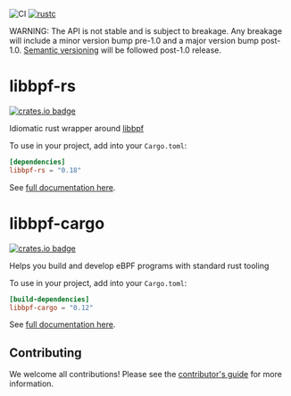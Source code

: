 ![CI](https://github.com/libbpf/libbpf-rs/workflows/Rust/badge.svg?branch=master)
[![rustc](https://img.shields.io/badge/rustc-1.58.1+-blue.svg)](https://blog.rust-lang.org/2022/01/20/Rust-1.58.1.html)

WARNING: The API is not stable and is subject to breakage. Any breakage will
include a minor version bump pre-1.0 and a major version bump post-1.0.
[Semantic versioning](https://semver.org/) will be followed post-1.0 release.

# libbpf-rs

[![crates.io badge](https://img.shields.io/crates/v/libbpf-rs.svg)](https://crates.io/crates/libbpf-rs)

Idiomatic rust wrapper around
[libbpf](https://github.com/libbpf/libbpf)

To use in your project, add into your `Cargo.toml`:

```toml
[dependencies]
libbpf-rs = "0.18"
```

See [full documentation here](https://docs.rs/libbpf-rs).

# libbpf-cargo

[![crates.io badge](https://img.shields.io/crates/v/libbpf-cargo.svg)](https://crates.io/crates/libbpf-cargo)

Helps you build and develop eBPF programs with standard rust tooling

To use in your project, add into your `Cargo.toml`:

```toml
[build-dependencies]
libbpf-cargo = "0.12"
```

See [full documentation here](https://docs.rs/libbpf-cargo).

## Contributing

We welcome all contributions! Please see the [contributor's
guide](CONTRIBUTING.md) for more information.
